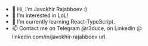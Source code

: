 - 👋 Hi, I’m Javokhir Rajabboev :)
- 👀 I’m interested in LoL!
- 🌱 I’m currently learning React-TypeScript.
- 📫 Contact me on Telegram @r3duce, on Linkedin @ linkedin.com/in/javokhir-rajabboev url.

<!---
Javokhir12/Javokhir12 is a ✨ special ✨ repository because its `README.md` (this file) appears on your GitHub profile.
You can click the Preview link to take a look at your changes.
--->
